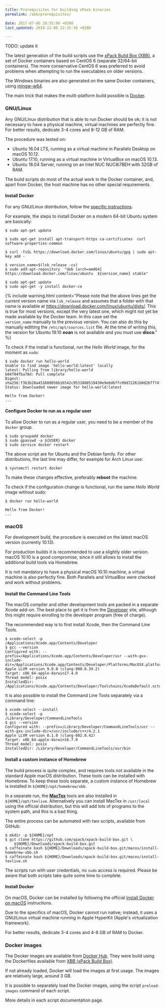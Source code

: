 ```yaml
---
title: Prerequisites for building xPack binaries
permalink: /xbb/prerequisites/

date: 2017-07-06 20:55:00 +0300
last_updated: 2019-12-06 22:15:38 +0200

---
```


TODO: update it

The latest generation of the build scripts use the
[xPack Build Box (XBB)](https://github.com/xpack/xpack-build-box), a set
of Docker containers based on CentOS 6 (separate 32/64-bit containers).
The more conservative CentOS 6 was preferred to avoid problems when
attempting to run the executables on older versions.

The Windows binaries are also generated on the same Docker containers,
using [mingw-w64](http://mingw-w64.org).

The main trick that makes the multi-platform build possible is
[Docker](https://www.docker.com).

### GNU/Linux

Any GNU/Linux distribution that is able to run Docker should be ok; it
is not necessary to have a physical machine, virtual machines are
perfectly fine. For better results, dedicate 3-4 cores and 8-12 GB of RAM.

The procedure was tested on:

- Ubuntu 16.04 LTS, running as a virtual machine in Parallels Desktop on macOS 10.12.
- Ubuntu 17.10, running as a virtual machine in VirtualBox on macOS 10.13.
- Ubuntu 18.04 Server, running on an Intel NUC NUC8i7BEH with 32GB of RAM.

The build scripts do most of the actual work in the Docker container, and,
apart from Docker, the host machine has no other special requirements.

#### Install Docker

For any GNU/Linux distribution, follow the
[specific instructions](https://docs.docker.com/engine/installation/linux/docker-ce/ubuntu/#install-using-the-repository).

For example, the steps to install Docker on a modern 64-bit Ubuntu system are basically:

```console
$ sudo apt-get update

$ sudo apt-get install apt-transport-https ca-certificates  curl software-properties-common

$ curl -fsSL https://download.docker.com/linux/ubuntu/gpg | sudo apt-key add -

$ version_name=$(lsb_release -cs)
$ sudo add-apt-repository  "deb [arch=amd64] https://download.docker.com/linux/ubuntu  ${version_name} stable"

$ sudo apt-get update
$ sudo apt-get -y install docker-ce
```

{% include warning.html content="Please note that the above lines get the
current version name via `lsb_release` and assumes that a folder with that
name is available at https://download.docker.com/linux/ubuntu/dists/.
This is true for most versions, except the very latest one, which might not
yet be made available by the Docker team. In this case set the
`version_name` manually to the previous version.
You can also do this by
manually editting the `/etc/apt/sources.list` file.
At the time
of writing this, the version for Ubuntu 19.10 **eoan** is not available
and you must use **disco**." %}

To check if the install is functional, run the _Hello World_ image,
for the moment as `sudo`:

```console
$ sudo docker run hello-world
Unable to find image 'hello-world:latest' locally
latest: Pulling from library/hello-world
b04784fba78d: Pull complete
Digest: sha256:f3b3b28a45160805bb16542c9531888519430e9e6d6ffc09d72261b0d26ff74f
Status: Downloaded newer image for hello-world:latest

Hello from Docker!
...
```

#### Configure Docker to run as a regular user

To allow Docker to run as a regular user, you need to be a member of
the `docker` group.

```console
$ sudo groupadd docker
$ sudo gpasswd -a ${USER} docker
$ sudo service docker restart
```

The above script are for Ubuntu and the Debian family. For other
distributions, the last line may differ, for example for Arch Linux use:

```console
$ systemctl restart docker
```

To make these changes effective, preferably **reboot** the machine.

To check if the configuration change is functional, run the same
_Hello World_ image without sudo:

```console
$ docker run hello-world

Hello from Docker!
...
```

### macOS

For development build, the procedure is executed on the latest macOS
version (currently 10.13).

For production builds it is recommended to use a slightly older version.
macOS 10.10 is a good compromise, since it still allows to install
the additional build tools via Homebrew.

It is not mandatory to have a physical macOS 10.10 machine, a virtual
machine is also perfectly fine. Both Parallels and VirtualBox were
checked and work without problems.

#### Install the Command Line Tools

The macOS compiler and other development tools are packed in a
separate Xcode add-on. The best place to get it is from the
[Developer](https://developer.apple.com/xcode/downloads/) site,
although this might require enrolling to the developer program
(free of charge).

The recommended way is to first install Xcode, then the Command Line Tools.

```console
$ xcode-select -p
/Applications/Xcode.app/Contents/Developer
$ gcc --version
Configured with: --prefix=/Applications/Xcode.app/Contents/Developer/usr --with-gxx-include-dir=/Applications/Xcode.app/Contents/Developer/Platforms/MacOSX.platform/Developer/SDKs/MacOSX10.13.sdk/usr/include/c++/4.2.1
Apple LLVM version 9.0.0 (clang-900.0.39.2)
Target: x86_64-apple-darwin17.4.0
Thread model: posix
InstalledDir: /Applications/Xcode.app/Contents/Developer/Toolchains/XcodeDefault.xctoolchain/usr/bin
```

It is also possible to install the Command Line Tools separately
via a command line:

```console
$ xcode-select --install
$ xcode-select -p
/Library/Developer/CommandLineTools
$ gcc --version
Configured with: --prefix=/Library/Developer/CommandLineTools/usr --with-gxx-include-dir=/usr/include/c++/4.2.1
Apple LLVM version 8.1.0 (clang-802.0.42)
Target: x86_64-apple-darwin16.7.0
Thread model: posix
InstalledDir: /Library/Developer/CommandLineTools/usr/bin
```

#### Install a custom instance of Homebrew

The build process is quite complex, and requires tools not available
in the standard Apple macOS distribution. These tools can be installed
with Homebrew. To keep these tools separate, a custom instance of
Homebrew is installed in `${HOME}/opt/homebrew/xbb`.

In a separate run, the **[MacTex](http://www.tug.org/mactex/)** tools
are also installed in `${HOME}/opt/texlive`. Alternatively you can
install MacTex in `/usr/local` using the official distribution, but
this will add lots of programs to the system path, and this is a bad
thing.

The entire process can be automated with two scripts, available from GitHub:

```console
$ mkdir -p ${HOME}/opt
$ git clone https://github.com/xpack/xpack-build-box.git \
    ${HOME}/Downloads/xpack-build-box.git
$ caffeinate bash ${HOME}/Downloads/xpack-build-box.git/macos/install-homebrew-xbb.sh
$ caffeinate bash ${HOME}/Downloads/xpack-build-box.git/macos/install-texlive.sh
```

The scripts run with user credentials, no `sudo` access is required.
Please be aware that both scripts take quite some time to complete.

#### Install Docker

On macOS, Docker can be installed by following the official
[Install Docker on macOS](https://docs.docker.com/docker-for-mac/install/)
instructions.

Due to the specifics of macOS, Docker cannot run native; instead,
it uses a GNU/Linux virtual machine running in Apple HyperKit
(Apple's virtualization framework).

For better results, dedicate 3-4 cores and 4-8 GB of RAM to Docker.

### Docker images

The Docker images are available from
[Docker Hub](https://hub.docker.com/u/ilegeul/). They were build using
the Dockerfiles available from
[XBB (xPack Build Box)](https://github.com/xpack/xpack-build-box/tree/master/centos).

If not already loaded, Docker will load the images at first usage.
The images are relatively large, around 3 GB.

It is possible to separately load the Docker images, using the
script `preload-images` command of each script.

More details in each script documentation page.
